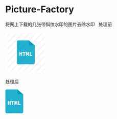 # Picture-Factory
将网上下载的几张带斜纹水印的图片去除水印  
处理前  
  
![photo](./PictureFactory/html.png)  

处理后  
  
![photo](./PictureFactory/new_html.png)
